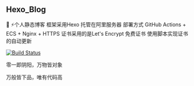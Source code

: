 ## Hexo_Blog
:book: :zap:个人静态博客 框架采用Hexo 托管在阿里服务器 部署方式 GitHub Actions + ECS + Nginx + HTTPS 证书采用的是Let's Encrypt 免费证书 使用脚本实现证书的自动更新

[![Build Status](https://github.com/fmwalways/Hexo_Blog/workflows/Hexo_Blog_CI/badge.svg)](https://travis-ci.com/fmwalways/Hexo_Blog)

零一即阴阳，万物皆对象

万般皆下品，唯有代码高
